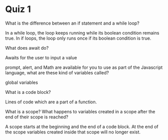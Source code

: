 # Quiz 1

What is the difference between an if statement and a while loop?

In a while loop, the loop keeps running while its boolean condition remains true. In if loops, the loop only runs once if its boolean condition is true.

What does await do?

Awaits for the user to input a value

prompt, alert, and Math are available for you to use as part of the Javascript language, what are these kind of variables called?

global variables

What is a code block?

Lines of code which are a part of a function.

What is a scope? What happens to variables created in a scope after the end of their scope is reached?

A scope starts at the beginning and the end of a code block. At the end of the scope variables created inside that scope will no longer exist.
